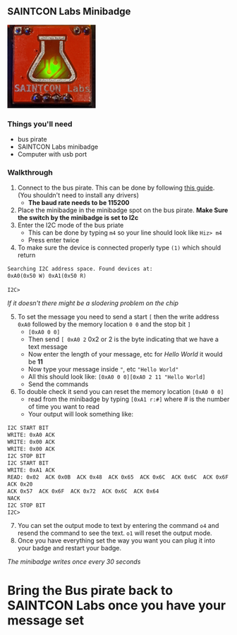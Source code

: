 ## SAINTCON Labs Minibadge ##
<img src="/readmeFiles/labs.jpeg" width="200px">

### Things you'll need ###
* bus pirate
* SAINTCON Labs minibadge
* Computer with usb port

### Walkthrough ###
1. Connect to the bus pirate. This can be done by following [this guide]. (You shouldn't need to install any drivers)
   * **The baud rate needs to be 115200**
2. Place the minibadge in the minibadge spot on the bus pirate. **Make Sure the switch by the minibadge is set to I2c**
3. Enter the I2C mode of the bus priate
   * This can be done by typing `m4` so your line should look like `Hiz> m4`
   * Press enter twice
4. To make sure the device is connected properly type `(1)` which should return 
```
Searching I2C address space. Found devices at:
0xA0(0x50 W) 0xA1(0x50 R)

I2C>
```
_If it doesn't there might be a slodering problem on the chip_


5. To set the message you need to send a start `[` then the write address `0xA0` followed by the memory location `0 0` and the stop bit `]`
   * `[0xA0 0 0]`
   * Then send `[ 0xA0 2` 0x2 or 2 is the byte indicating that we have a text message
   * Now enter the length of your message, etc for _Hello World_ it would be __11__
   * Now type your message inside `"`, etc `"Hello World"`
   * All this should look like: `[0xA0 0 0][0xA0 2 11 "Hello World]`
   * Send the commands
6. To double check it send you can reset the memory location `[0xA0 0 0]`
   * read from the minibadge by typing `[0xA1 r:#]` where # is the number of time you want to read
   * Your output will look something like:
```
I2C START BIT
WRITE: 0xA0 ACK
WRITE: 0x00 ACK
WRITE: 0x00 ACK
I2C STOP BIT
I2C START BIT
WRITE: 0xA1 ACK
READ: 0x02  ACK 0x0B  ACK 0x48  ACK 0x65  ACK 0x6C  ACK 0x6C  ACK 0x6F  ACK 0x20
ACK 0x57  ACK 0x6F  ACK 0x72  ACK 0x6C  ACK 0x64
NACK
I2C STOP BIT
I2C>
```
7. You can set the output mode to text by entering the command `o4` and resend the command to see the text. `o1` will reset the output mode.
8. Once you have everything set the way you want you can plug it into your badge and restart your badge.

*The minibadge writes once every 30 seconds*

# **Bring the Bus pirate back to SAINTCON Labs once you have your message set** #






[this guide]:https://learn.sparkfun.com/tutorials/terminal-basics/connecting-to-your-device
